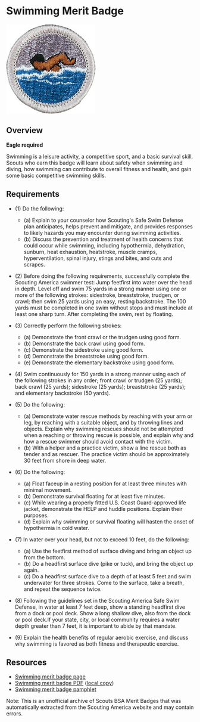 

# Swimming Merit Badge

![Swimming Merit Badge](images/swimming-merit-badge.jpg)

## Overview

**Eagle required**

Swimming is a leisure activity, a competitive sport, and a basic survival skill. Scouts who earn this badge will learn about safety when swimming and diving, how swimming can contribute to overall fitness and health, and gain some basic competitive swimming skills.

## Requirements

* (1) Do the following:
    * (a) Explain to your counselor how Scouting's Safe Swim Defense plan anticipates, helps prevent and mitigate, and provides responses to likely hazards you may encounter during swimming activities.
    * (b) Discuss the prevention and treatment of health concerns that could occur while swimming, including hypothermia, dehydration, sunburn, heat exhaustion, heatstroke, muscle cramps, hyperventilation, spinal injury, stings and bites, and cuts and scrapes.


* (2) Before doing the following requirements, successfully complete the Scouting America swimmer test: Jump feetfirst into water over the head in depth. Level off and swim 75 yards in a strong manner using one or more of the following strokes: sidestroke, breaststroke, trudgen, or crawl; then swim 25 yards using an easy, resting backstroke. The 100 yards must be completed in one swim without stops and must include at least one sharp turn. After completing the swim, rest by floating.
* (3) Correctly perform the following strokes:
    * (a) Demonstrate the front crawl or the trudgen using good form.
    * (b) Demonstrate the back crawl using good form.
    * (c) Demonstrate the sidestroke using good form.
    * (d) Demonstrate the breaststroke using good form.
    * (e) Demonstrate the elementary backstroke using good form.


* (4) Swim continuously for 150 yards in a strong manner using each of the following strokes in any order; front crawl or trudgen (25 yards); back crawl (25 yards); sidestroke (25 yards); breaststroke (25 yards); and elementary backstroke (50 yards).
* (5) Do the following:
    * (a) Demonstrate water rescue methods by reaching with your arm or leg, by reaching with a suitable object, and by throwing lines and objects. Explain why swimming rescues should not be attempted when a reaching or throwing rescue is possible, and explain why and how a rescue swimmer should avoid contact with the victim.
    * (b) With a helper and a practice victim, show a line rescue both as tender and as rescuer. The practice victim should be approximately 30 feet from shore in deep water.


* (6) Do the following:
    * (a) Float faceup in a resting position for at least three minutes with minimal movement.
    * (b) Demonstrate survival floating for at least five minutes.
    * (c) While wearing a properly fitted U.S. Coast Guard-approved life jacket, demonstrate the HELP and huddle positions. Explain their purposes.
    * (d) Explain why swimming or survival floating will hasten the onset of hypothermia in cold water.


* (7) In water over your head, but not to exceed 10 feet, do the following:
    * (a) Use the feetfirst method of surface diving and bring an object up from the bottom.
    * (b) Do a headfirst surface dive (pike or tuck), and bring the object up again.
    * (c) Do a headfirst surface dive to a depth of at least 5 feet and swim underwater for three strokes. Come to the surface, take a breath, and repeat the sequence twice.


* (8) Following the guidelines set in the Scouting America Safe Swim Defense, in water at least  7 feet deep, show a standing headfirst dive from a dock or pool deck. Show  a long shallow dive, also from the dock or pool deck.If your state, city, or local community requires a water depth greater than 7 feet, it is important to  abide by that mandate.
* (9) Explain the health benefits of regular aerobic exercise, and discuss why  swimming is favored as both fitness and therapeutic exercise.


## Resources

- [Swimming merit badge page](https://www.scouting.org/merit-badges/swimming/)
- [Swimming merit badge PDF](https://filestore.scouting.org/filestore/Merit_Badge_ReqandRes/Pamphlets/Swimming_2024.pdf) ([local copy](files/swimming-merit-badge.pdf))
- [Swimming merit badge pamphlet](https://www.scoutshop.org/swimming-merit-badge-pamphlet-662442.html)

Note: This is an unofficial archive of Scouts BSA Merit Badges that was automatically extracted from the Scouting America website and may contain errors.